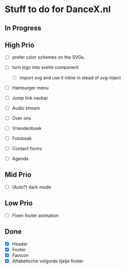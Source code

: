 # Stuff to do for DanceX.nl
## In Progress


## High Prio
- [ ] prefer color schemes on the SVGs.
- [ ] turn logo into svelte component
  - [ ] import svg and use it inline in stead of svg-inject

- [ ] Hamburger menu
- [ ] Jump link navbar

- [ ] Audio stream
- [ ] Over ons
- [ ] Vriendenboek
- [ ] Fotoboek

- [ ] Contact forms
- [ ] Agenda

## Mid Prio
- [ ] (Auto?) dark mode

## Low Prio
- [ ] Fixen footer animation

## Done
- [x] Header
- [x] Footer
- [x] Favicon 
- [x] Alfabetische volgorde lijstje footer
